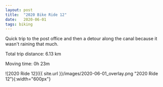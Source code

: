 ```yaml
---
layout: post
title:  "2020 Bike Ride 12"
date:   2020-06-01
tags: biking
---
```


Quick trip to the post office and then a detour along the canal because it wasn't raining that much.

Total trip distance: 6.13 km

Moving time: 0h 23m

![2020 Ride 12]({{ site.url }}/images/2020-06-01_overlay.png "2020 Ride 12"){:width="600px"}
